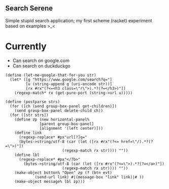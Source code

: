 Search Serene
-------------

Simple stupid search application; my first scheme (racket) experiment based on examples >_<

Currently
=========

 - Can search on google.com
 - Can search on duckduckgo

``` racket
(define (let-me-google-that-for-you str)
  (let* ([g "https://www.google.com/search?q="]
         [u (string-append g (uri-encode str))]
         [rx #rx"(?<=<h3 class=\"r\">).*?(?=</h3>)"])
    (regexp-match* rx (get-pure-port (string->url u)))))

(define (postparse strs)
  (for ([ch (send group-box-panel get-children)])
    (send group-box-panel delete-child ch))
  (for ([str strs])
    (define zp (new horizontal-panel%
               [parent group-box-panel]
               [alignment '(left center)]))
    (define link
      (regexp-replace* #px"url[?]q=" 
      (bytes->string/utf-8 (car (let ([rx #rx"(?<= href=\"/).*?(?=\">)"])
                         (regexp-match rx str)))) ""))
    (define lbl
      (regexp-replace* #px"</?b>" 
        (bytes->string/utf-8 (car (let ([rx #rx"(?<=\">).*?(?=</a>)"])
                         (regexp-match rx str)))) ""))
    (make-object button% "Open" zp (? (btn evt)
             (send-url link) #|(message-box "link" link)|# ))
    (make-object message% lbl zp)))
```
